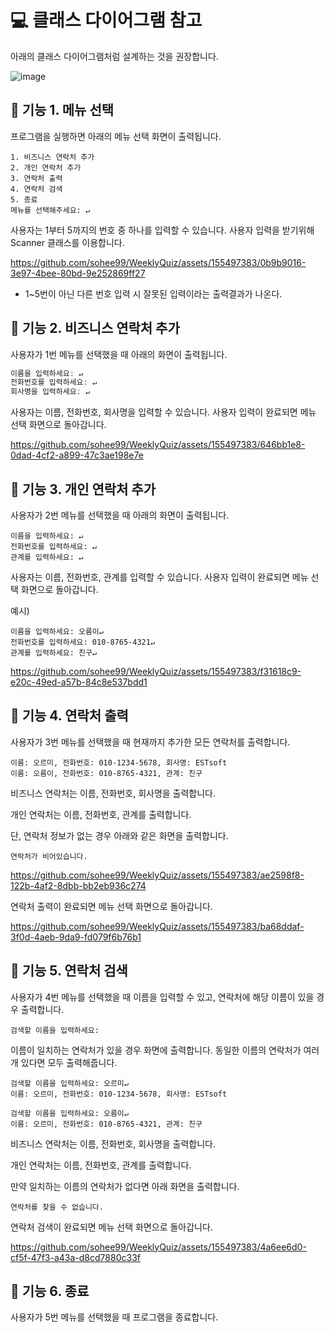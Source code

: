 # 💻 클래스 다이어그램 참고

아래의 클래스 다이어그램처럼 설계하는 것을 권장합니다.

![image](https://github.com/sohee99/WeeklyQuiz/assets/155497383/5f5b0ada-6592-4c44-aae9-cf5ea57ffa7f)

## 📌 기능 1. 메뉴 선택

프로그램을 실행하면 아래의 메뉴 선택 화면이 출력됩니다.

```
1. 비즈니스 연락처 추가
2. 개인 연락처 추가
3. 연락처 출력
4. 연락처 검색
5. 종료
메뉴를 선택해주세요: ↵
```
사용자는 1부터 5까지의 번호 중 하나를 입력할 수 있습니다. 사용자 입력을 받기위해 Scanner 클래스를 이용합니다.

https://github.com/sohee99/WeeklyQuiz/assets/155497383/0b9b9016-3e97-4bee-80bd-9e252869ff27

- 1~5번이 아닌 다른 번호 입력 시 잘못된 입력이라는 출력결과가 나온다.

## 📌 기능 2. 비즈니스 연락처 추가

사용자가 1번 메뉴를 선택했을 때 아래의 화면이 출력됩니다.
```java
이름을 입력하세요: ↵
전화번호를 입력하세요: ↵
회사명을 입력하세요: ↵
```
사용자는 이름, 전화번호, 회사명을 입력할 수 있습니다. 사용자 입력이 완료되면 메뉴 선택 화면으로 돌아갑니다.

https://github.com/sohee99/WeeklyQuiz/assets/155497383/646bb1e8-0dad-4cf2-a899-47c3ae198e7e

## 📌 기능 3. 개인 연락처 추가

사용자가 2번 메뉴를 선택했을 때 아래의 화면이 출력됩니다.
```
이름을 입력하세요: ↵
전화번호를 입력하세요: ↵
관계를 입력하세요: ↵
```
사용자는 이름, 전화번호, 관계를 입력할 수 있습니다. 사용자 입력이 완료되면 메뉴 선택 화면으로 돌아갑니다.

예시)
```
이름을 입력하세요: 오름이↵
전화번호를 입력하세요: 010-8765-4321↵
관계를 입력하세요: 친구↵
```
https://github.com/sohee99/WeeklyQuiz/assets/155497383/f31618c9-e20c-49ed-a57b-84c8e537bdd1

## 📌 기능 4. 연락처 출력

사용자가 3번 메뉴를 선택했을 때 현재까지 추가한 모든 연락처를 출력합니다.
```
이름: 오르미, 전화번호: 010-1234-5678, 회사명: ESTsoft
이름: 오름이, 전화번호: 010-8765-4321, 관계: 친구
```
비즈니스 연락처는 이름, 전화번호, 회사명을 출력합니다.

개인 연락처는 이름, 전화번호, 관계를 출력합니다.

단, 연락처 정보가 없는 경우 아래와 같은 화면을 출력합니다.
```
연락처가 비어있습니다.
```
https://github.com/sohee99/WeeklyQuiz/assets/155497383/ae2598f8-122b-4af2-8dbb-bb2eb936c274

연락처 출력이 완료되면 메뉴 선택 화면으로 돌아갑니다.

https://github.com/sohee99/WeeklyQuiz/assets/155497383/ba68ddaf-3f0d-4aeb-9da9-fd079f6b76b1

## 📌 기능 5. 연락처 검색

사용자가 4번 메뉴를 선택했을 때 이름을 입력할 수 있고, 연락처에 해당 이름이 있을 경우 출력합니다.
```
검색할 이름을 입력하세요:
```
이름이 일치하는 연락처가 있을 경우 화면에 출력합니다. 동일한 이름의 연락처가 여러 개 있다면 모두 출력해줍니다.
```
검색할 이름을 입력하세요: 오르미↵
이름: 오르미, 전화번호: 010-1234-5678, 회사명: ESTsoft
```
```
검색할 이름을 입력하세요: 오름이↵
이름: 오르미, 전화번호: 010-8765-4321, 관계: 친구
```
비즈니스 연락처는 이름, 전화번호, 회사명을 출력합니다.

개인 연락처는 이름, 전화번호, 관계를 출력합니다.

만약 일치하는 이름의 연락처가 없다면 아래 화면을 출력합니다.
```
연락처를 찾을 수 없습니다.
```
연락처 검색이 완료되면 메뉴 선택 화면으로 돌아갑니다.

https://github.com/sohee99/WeeklyQuiz/assets/155497383/4a6ee6d0-cf5f-47f3-a43a-d8cd7880c33f

## 📌 기능 6. 종료

사용자가 5번 메뉴를 선택했을 때 프로그램을 종료합니다.





​
